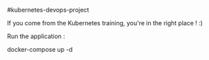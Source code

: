 #kubernetes-devops-project

If you come from the Kubernetes training, you're in the right place ! :) 

Run the application :

docker-compose up -d
